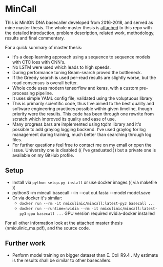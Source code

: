# MinCall

This is MinION DNA basecaller developed from 2016-2018, and served as mine master thesis. The whole master thesis is [attached](https://github.com/nmiculinic/minion-basecaller/blob/master/nmiculinic_ma.pdf) to this repo with the detailed introduction, problem description, related work, methodology, results and final commentary.

For a quick summary of master thesis: 

* It's a deep learning approach using a sequence to sequence models with CTC loss with CNN's. 
* No LSTM were used which leads to high speeds. 
* During performance tuning Beam-search proved the bottleneck. 
* If the Greedy search is used per-read results are slightly worse, but the read consensus is overall better.
* Whole code uses modern tensorflow and keras, with a custom pre-processing pipeline. 
* It uses simple YAML config file, validated using the voluptuous library 
* This is primarily scientific code, thus I've aimed to the best quality and software engineering practices possible within given timeline, though priority were the results. This code has been through one rewrite from scratch which improved its quality and ease of use.
* Many progress bars are implemented using tqdm library and it's possible to add graylog logging backend. I've used graylog for log management during training, much better than searching through log files.
* For further questions feel free to contact me on my email or open the issue. University one is disabled (( I've graduated )) but a private one is available on my GitHub profile.


## Setup 

* Install via `python setup.py install` or use docker images (( via makefile ))
* python3 -m mincall basecall --in <fast5 folder> --out out.fasta --model model.save
* Or via docker it's similar:
    * `docker run --rm -it nmiculinic/mincall:latest-py3 basecall ...`
    * `docker run --runtime=nvidia --rm -it nmiculinic/mincall:latest-py3-gpu basecall ...`
    GPU version required nvidia-docker installed

For all other information look at the attached master thesis (nmiculinic_ma.pdf), and the source code.

## Further work

* Perform model training on bigger dataset than E. Coli R9.4 . My estimate is the results shall be similar to other basecallers.
